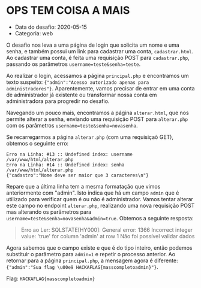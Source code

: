 # OPS TEM COISA A MAIS

- Data do desafio: 2020-05-15
- Categoria: web

O desafio nos leva a uma página de login que solicita um nome e uma senha, e também possui um link para cadastrar uma conta, `cadastrar.html`. Ao cadastrar uma conta, é feita uma requisição POST para `cadastrar.php`, passando os parâmetros `username=teste&senha=teste`.

Ao realizar o login, acessamos a página `principal.php` e encontramos um texto suspeito: `{"admin":"Acesso autorizado apenas para administradores"}`. Aparentemente, vamos precisar de entrar em uma conta de administrador já existente ou transformar nossa conta em administradora para progredir no desafio.

Navegando um pouco mais, encontramos a página `alterar.html`, que nos permite alterar a senha, enviando uma requisição POST para `alterar.php` com os parâmetros `username=teste&senha=novasenha`.

Se recarregarmos a página `alterar.php` (com uma requisiçaõ GET), obtemos o seguinte erro:

```
Erro na Linha: #13 :: Undefined index: username
/var/www/html/alterar.php
Erro na Linha: #14 :: Undefined index: senha
/var/www/html/alterar.php
{"cadastro":"Nome deve ser maior que 3 caracteres\n"}
```

Repare que a última linha tem a mesma formatação que vimos anteriormente com "admin". Isto indica que há um campo `admin` que é utilizado para verificar quem é ou não é administrador. Vamos tentar alterar este campo no endpoint `alterar.php`, realizando uma nova requisição POST mas alterando os parâmetros para `username=teste&senha=novasenha&admin=true`. Obtemos a seguinte resposta:

> Erro ao Ler: SQLSTATE[HY000]: General error: 1366 Incorrect integer value: 'true' for column 'admin' at row 1
> Não foi possível validar dados

Agora sabemos que o campo existe e que é do tipo inteiro, então podemos substituir o parâmetro para `admin=1` e repetir o processo anterior. Ao retornar para a página `principal.php`, a mensagem agora é diferente: `{"admin":"Sua flag \u00e9 HACKAFLAG{masscompletoadmin}"}`.

Flag: `HACKAFLAG{masscompletoadmin}`